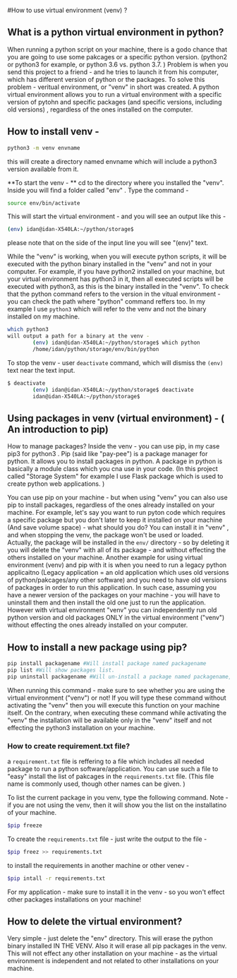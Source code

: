 #How to use virtual environment (venv) ? 

## What is a python virtual environment in python? 
When running a python script on your machine, there is a godo chance that you are going to use some pakcages or a specific python version. (python2 or python3 for example, or python 3.6 vs. python 3.7. ) Problem is when you send this project to a friend - and he tries to launch it from his computer, which has different version of python or the packages. 
To solve this problem - veritual environment, or "venv" in short was created. A python virtual environment allows you to run a virtual environment with a specific version of pytohn and specific packages (and specific versions, including old versions) , regardless of the ones installed on the computer. 


## How to install venv - 
```bash
python3 -m venv envname
```
this will create a directory named envname which will include a python3 version available from it. 


**To start the venv - **
cd to the directory where you installed the "venv". Inside you will find a folder called "env" . 
Type the command - 
```bash
source env/bin/activate 
```

This will start the virtual environment - and you will see an output like this - 
```bash
(env) idan@idan-X540LA:~/python/storage$
```
please note that on the side of the input line you will see "(env)" text. 

While the "venv" is working, when you will execute python scripts, it will be executed with the python binary installed in the "venv" and not in your computer. For example, if you have python2 installed on your machine, but your virtual environment has python3 in it, then all executed scripts will be executed with python3, as this is the binary installed in the "venv". 
To check that the python command refers to the version in the vitual environment - you can check the path where "python" command reffers too. In my example I use ```python3``` which will refer to the venv and not the binary installed on my machine. 
```bash
which python3 
will output a path for a binary at the venv - 
		(env) idan@idan-X540LA:~/python/storage$ which python
		/home/idan/python/storage/env/bin/python
```

To stop the venv - user ```deactivate``` command, which will dismiss the ```(env)``` text near the text input. 
```bash
$ deactivate
		(env) idan@idan-X540LA:~/python/storage$ deactivate
		idan@idan-X540LA:~/python/storage$ 
```



## Using packages in venv (virtual environment) - ( An introduction to pip)
How to manage packages? 
Inside the venv - you can use pip, in my case pip3 for python3 . Pip (said like "pay-pee") is a package manager for python. It allows you to install packages in python. A package in python is basically a module class which you cna use in your code. (In this project called "Storage System" for example I use Flask package which is used to create python web applications. ) 

You can use pip on your machine - but when using "venv" you can also use pip to install packages, regardless of the ones already installed on your machine. For example, let's say you want to run pyton code which requires a specific package but you don't later to keep it installed on your machine (And save volume space) - what should you do? You can install it in "venv" , and when stopping the venv, the package won't be used or loaded. Actually, the package will be installed in the ```env/``` directory - so by deleting it you will delete the "venv" with all of its package - and without effecting the others installed on your machine. 
Another example for using virtual environment (venv) and pip with it is when you need to run a legacy python applicaitno (Legacy application = an old application which uses old versions of python/pakcages/any other software) and you need to have old versions of packages in order to run this application. In such case, assuming you have a newer version of the packages on your machine - you will have to uninstall them and then install the old one just to run the application. However with virtual environment "venv" you can independently run old python version and old packages ONLY in the virtual environment ("venv") without effecting the ones already installed on your computer. 



## How to install a new package using pip? 
```bash
pip install packagename #Will install package named packagename
pip list #Will show packages list. 
pip uninstall packagename #Will un-install a package named packagename, assuming it is already installed. 
```

When running this command - make sure to see whether you are using the virtual environment ("venv") or not! If you will type these command without activating the "venv" then you will execute this function on your machine itself. On the contrary, when executing these command while activating the "venv" the installation will be available only in the "venv" itself and not effecting the python3 installation on your machine. 

### How to create requirement.txt file? 
a ```requirement.txt``` file is reffering to a file which includes all needed package to run a python software/application. You can use such a file to "easy" install the list of pakcages in the ```requirements.txt``` file. (This file name is commonly used, though other names can be given. ) 

To list the current package in you venv, type the following command. Note - if you are not using the venv, then it will show you the list on the installatino of your machine. 
```bash
$pip freeze
```

To create the ```requirements.txt``` file - just write the output to the file - 
```bash
$pip freez >> requirements.txt
```

to install the requirements in another machine or other venev - 
```bash
$pip intall -r requirements.txt
```

For my application - make sure to install it in the venv - so you won't effect other packages installations on your machine! 


## How to delete the virtual environment? 
Very simple - just delete the "env" directory. This will erase the python binary installed IN THE VENV. Also it will erase all pip packages in the venv. This will not effect any other installation on your machine - as the virtual environment is independent and not related to other installations on your machine. 


